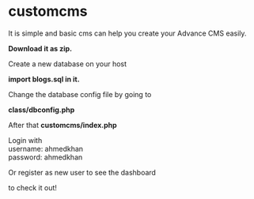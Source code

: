 # customcms
It is simple and basic cms can help you create your Advance CMS easily.

<b>Download it as zip.</b>

Create a new database on your host

<b>import blogs.sql in it.</b>

Change the database config file by going to

<b>class/dbconfig.php</b>

After that <b>customcms/index.php</b>

Login with 
<br>username: ahmedkhan 
<br>password: ahmedkhan

Or register as new user to see the dashboard

to check it out!
